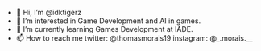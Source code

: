 - 👋 Hi, I’m @idktigerz
- 👀 I’m interested in Game Development and AI in games.
- 🌱 I’m currently learning Games Development at IADE.
- 📫 How to reach me 
  twitter: @thomasmorais19
  instagram: @_.morais.__

<!---
idktigerz/idktigerz is a ✨ special ✨ repository because its `README.md` (this file) appears on your GitHub profile.
You can click the Preview link to take a look at your changes.
--->
